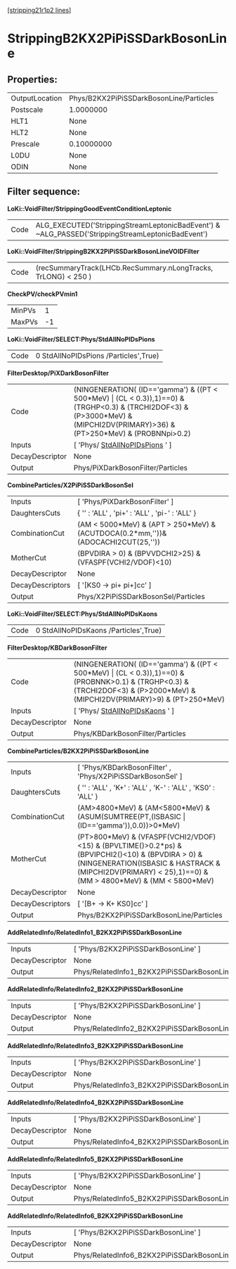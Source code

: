 [[stripping21r1p2 lines]](./stripping21r1p2-leptonic)

# StrippingB2KX2PiPiSSDarkBosonLine

## Properties:

|                |                                         |
|----------------|-----------------------------------------|
| OutputLocation | Phys/B2KX2PiPiSSDarkBosonLine/Particles |
| Postscale      | 1.0000000                               |
| HLT1           | None                                    |
| HLT2           | None                                    |
| Prescale       | 0.10000000                              |
| L0DU           | None                                    |
| ODIN           | None                                    |

## Filter sequence:

**LoKi::VoidFilter/StrippingGoodEventConditionLeptonic**

|      |                                                                                                   |
|------|---------------------------------------------------------------------------------------------------|
| Code | ALG_EXECUTED('StrippingStreamLeptonicBadEvent') & \~ALG_PASSED('StrippingStreamLeptonicBadEvent') |

**LoKi::VoidFilter/StrippingB2KX2PiPiSSDarkBosonLineVOIDFilter**

|      |                                                                |
|------|----------------------------------------------------------------|
| Code | (recSummaryTrack(LHCb.RecSummary.nLongTracks, TrLONG) \< 250 ) |

**CheckPV/checkPVmin1**

|        |     |
|--------|-----|
| MinPVs | 1   |
| MaxPVs | -1  |

**LoKi::VoidFilter/SELECT:Phys/StdAllNoPIDsPions**

|      |                                       |
|------|---------------------------------------|
| Code | 0 StdAllNoPIDsPions /Particles',True) |

**FilterDesktop/PiXDarkBosonFilter**

|                 |                                                                                                                                                                                         |
|-----------------|-----------------------------------------------------------------------------------------------------------------------------------------------------------------------------------------|
| Code            | (NINGENERATION( (ID=='gamma') & ((PT \< 500\*MeV) \| (CL \< 0.3)),1)==0) & (TRGHP\<0.3) & (TRCHI2DOF\<3) & (P\>3000\*MeV) & (MIPCHI2DV(PRIMARY)\>36) & (PT\>250\*MeV) & (PROBNNpi\>0.2) |
| Inputs          | [ 'Phys/ [StdAllNoPIDsPions](./stripping21r1p2-stdallnopidspions) ' ]                                                                                                                 |
| DecayDescriptor | None                                                                                                                                                                                    |
| Output          | Phys/PiXDarkBosonFilter/Particles                                                                                                                                                       |

**CombineParticles/X2PiPiSSDarkBosonSel**

|                  |                                                                                       |
|------------------|---------------------------------------------------------------------------------------|
| Inputs           | [ 'Phys/PiXDarkBosonFilter' ]                                                       |
| DaughtersCuts    | { '' : 'ALL' , 'pi+' : 'ALL' , 'pi-' : 'ALL' }                                        |
| CombinationCut   | (AM \< 5000\*MeV) & (APT \> 250\*MeV) & (ACUTDOCA(0.2\*mm,''))& (ADOCACHI2CUT(25,'')) |
| MotherCut        | (BPVDIRA \> 0) & (BPVVDCHI2\>25) & (VFASPF(VCHI2/VDOF)\<10)                           |
| DecayDescriptor  | None                                                                                  |
| DecayDescriptors | [ '[KS0 -\> pi+ pi+]cc' ]                                                         |
| Output           | Phys/X2PiPiSSDarkBosonSel/Particles                                                   |

**LoKi::VoidFilter/SELECT:Phys/StdAllNoPIDsKaons**

|      |                                       |
|------|---------------------------------------|
| Code | 0 StdAllNoPIDsKaons /Particles',True) |

**FilterDesktop/KBDarkBosonFilter**

|                 |                                                                                                                                                                                       |
|-----------------|---------------------------------------------------------------------------------------------------------------------------------------------------------------------------------------|
| Code            | (NINGENERATION( (ID=='gamma') & ((PT \< 500\*MeV) \| (CL \< 0.3)),1)==0) & (PROBNNK\>0.1) & (TRGHP\<0.3) & (TRCHI2DOF\<3) & (P\>2000\*MeV) & (MIPCHI2DV(PRIMARY)\>9) & (PT\>250\*MeV) |
| Inputs          | [ 'Phys/ [StdAllNoPIDsKaons](./stripping21r1p2-stdallnopidskaons) ' ]                                                                                                               |
| DecayDescriptor | None                                                                                                                                                                                  |
| Output          | Phys/KBDarkBosonFilter/Particles                                                                                                                                                      |

**CombineParticles/B2KX2PiPiSSDarkBosonLine**

|                  |                                                                                                                                                                                                                        |
|------------------|------------------------------------------------------------------------------------------------------------------------------------------------------------------------------------------------------------------------|
| Inputs           | [ 'Phys/KBDarkBosonFilter' , 'Phys/X2PiPiSSDarkBosonSel' ]                                                                                                                                                           |
| DaughtersCuts    | { '' : 'ALL' , 'K+' : 'ALL' , 'K-' : 'ALL' , 'KS0' : 'ALL' }                                                                                                                                                           |
| CombinationCut   | (AM\>4800\*MeV) & (AM\<5800\*MeV) & (ASUM(SUMTREE(PT,(ISBASIC \| (ID=='gamma')),0.0))\>0\*MeV)                                                                                                                         |
| MotherCut        | (PT\>800\*MeV) & (VFASPF(VCHI2/VDOF)\<15) & (BPVLTIME()\>0.2\*ps) & (BPVIPCHI2()\<10) & (BPVDIRA \> 0) & (NINGENERATION(ISBASIC & HASTRACK & (MIPCHI2DV(PRIMARY) \< 25),1)==0) & (MM \> 4800\*MeV) & (MM \< 5800\*MeV) |
| DecayDescriptor  | None                                                                                                                                                                                                                   |
| DecayDescriptors | [ '[B+ -\> K+ KS0]cc' ]                                                                                                                                                                                            |
| Output           | Phys/B2KX2PiPiSSDarkBosonLine/Particles                                                                                                                                                                                |

**AddRelatedInfo/RelatedInfo1_B2KX2PiPiSSDarkBosonLine**

|                 |                                                      |
|-----------------|------------------------------------------------------|
| Inputs          | [ 'Phys/B2KX2PiPiSSDarkBosonLine' ]                |
| DecayDescriptor | None                                                 |
| Output          | Phys/RelatedInfo1_B2KX2PiPiSSDarkBosonLine/Particles |

**AddRelatedInfo/RelatedInfo2_B2KX2PiPiSSDarkBosonLine**

|                 |                                                      |
|-----------------|------------------------------------------------------|
| Inputs          | [ 'Phys/B2KX2PiPiSSDarkBosonLine' ]                |
| DecayDescriptor | None                                                 |
| Output          | Phys/RelatedInfo2_B2KX2PiPiSSDarkBosonLine/Particles |

**AddRelatedInfo/RelatedInfo3_B2KX2PiPiSSDarkBosonLine**

|                 |                                                      |
|-----------------|------------------------------------------------------|
| Inputs          | [ 'Phys/B2KX2PiPiSSDarkBosonLine' ]                |
| DecayDescriptor | None                                                 |
| Output          | Phys/RelatedInfo3_B2KX2PiPiSSDarkBosonLine/Particles |

**AddRelatedInfo/RelatedInfo4_B2KX2PiPiSSDarkBosonLine**

|                 |                                                      |
|-----------------|------------------------------------------------------|
| Inputs          | [ 'Phys/B2KX2PiPiSSDarkBosonLine' ]                |
| DecayDescriptor | None                                                 |
| Output          | Phys/RelatedInfo4_B2KX2PiPiSSDarkBosonLine/Particles |

**AddRelatedInfo/RelatedInfo5_B2KX2PiPiSSDarkBosonLine**

|                 |                                                      |
|-----------------|------------------------------------------------------|
| Inputs          | [ 'Phys/B2KX2PiPiSSDarkBosonLine' ]                |
| DecayDescriptor | None                                                 |
| Output          | Phys/RelatedInfo5_B2KX2PiPiSSDarkBosonLine/Particles |

**AddRelatedInfo/RelatedInfo6_B2KX2PiPiSSDarkBosonLine**

|                 |                                                      |
|-----------------|------------------------------------------------------|
| Inputs          | [ 'Phys/B2KX2PiPiSSDarkBosonLine' ]                |
| DecayDescriptor | None                                                 |
| Output          | Phys/RelatedInfo6_B2KX2PiPiSSDarkBosonLine/Particles |
